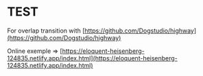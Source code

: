 # TEST 

For overlap transition with [https://github.com/Dogstudio/highway](https://github.com/Dogstudio/highway)

Online exemple => [https://eloquent-heisenberg-124835.netlify.app/index.html](https://eloquent-heisenberg-124835.netlify.app/index.html) 
